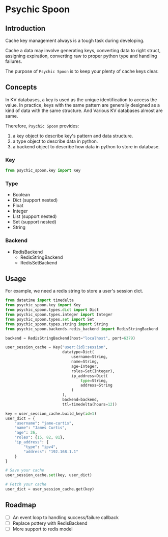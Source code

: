 # Psychic Spoon

## Introduction

Cache key management always is a tough task during developing.

Cache a data may involve generating keys, converting data to right struct, assigning expiration, converting raw to
proper python type and handling failures.

The purpose of `Psychic Spoon` is to keep your plenty of cache keys clear.

## Concepts

In KV databases, a key is used as the unique identification to access the value. In practice, keys with the same pattern
are generally designed as a kind of data with the same structure. And Various KV databases almost are same.

Therefore, `Psychic Spoon` provides:

1. a key object to describe key's pattern and data structure.
2. a type object to describe data in python.
3. a backend object to describe how data in python to store in database.

### Key

```python
from psychic_spoon.key import Key
```

### Type

- Boolean
- Dict (support nested)
- Float
- Integer
- List (support nested)
- Set  (support nested)
- String

### Backend

- RedisBackend
    - RedisStringBackend
    - RedisSetBackend

## Usage

For example, we need a redis string to store a user's session dict.

```python
from datetime import timedelta
from psychic_spoon.key import Key
from psychic_spoon.types.dict import Dict
from psychic_spoon.types.integer import Integer
from psychic_spoon.types.set import Set
from psychic_spoon.types.string import String
from psychic_spoon.backends.redis_backend import RedisStringBackend

backend = RedisStringBackend(host="localhost", port=6379)

user_session_cache = Key("user:{id}:session",
                         datatype=Dict(
                             username=String,
                             name=String,
                             age=Integer,
                             roles=Set(Integer),
                             ip_address=Dict(
                                 type=String,
                                 address=String
                             )
                         ),
                         backend=backend,
                         ttl=timedelta(hours=12))

key = user_session_cache.build_key(id=1)
user_dict = {
    "username": "jame-curtis",
    "name": "James Curtis",
    "age": 26,
    "roles": {15, 82, 81},
    "ip_address": {
        "type": "ipv4",
        "address": "192.168.1.1"
    }
}

# Save your cache
user_session_cache.set(key, user_dict)

# Fetch your cache
user_dict = user_session_cache.get(key)

```

## Roadmap

- [ ] An event loop to handling success/failure callback
- [ ] Replace pottery with RedisBackend
- [ ] More support to redis model
